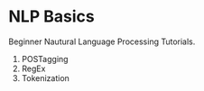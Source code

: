 # NLP Basics

Beginner Nautural Language Processing Tutorials.
<br>
1. POSTagging
2. RegEx
3. Tokenization